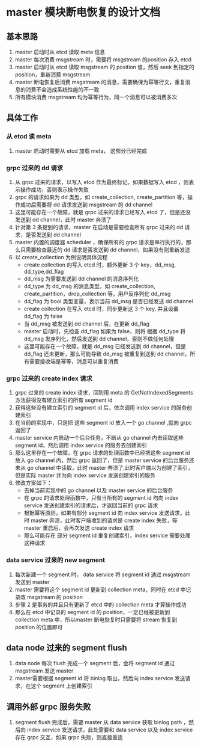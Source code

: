 # master 模块断电恢复的设计文档

## 基本思路
1. master 启动时从 etcd 读取 meta 信息
2. master 每次消费 msgstream 时，需要将 msgstream 的position 存入 etcd
3. master 启动时从 etcd 读取 msgstream 的 position 值，然后 seek 到指定的 position，重新消费 msgstream
4. master 断电恢复后消费 msgstream 的消息，需要确保为幂等行文，重复消息的消费不会造成系统性能的不一致
5. 所有模块消费 msgstream 均为幂等行为，同一个消息可以被消费多次 

## 具体工作

### 从 etcd 读 meta
1. master 启动时需要从 etcd 加载 meta， 这部分已经完成

### grpc 过来的 dd 请求
1. 从 grpc 过来的请求，以写入 etcd 作为最终标记，如果数据写入 etcd ，则表示操作成功，否则表示操作失败
2. grpc 的请求如果为 dd 类型，如 create_collection, create_partition 等，操作成功后需要将 dd 请求发送到 msgstream  的 dd channel
3. 这里可能存在一个故障，就是 grpc 过来的请求已经写入 etcd 了，但是还没发送到 dd channel，此时 master 奔溃了
4. 针对第 3 条提到的请求，master 在启动是需要检查所有 grpc 过来的 dd 请求，是否发送到 dd channel
5. master 内置的调度器 scheduler ，确保所有的 grpc 请求是串行执行的，那么只需要检查最近的 dd 请求是否发送到 dd channel，如果没有则重新发送
6. 以 create_collection 为例说明具体流程
    - create collection 的写入 etcd 时，额外更新 3 个 key，dd_msg, dd_type,dd_flag
    - dd_msg 为需要发送到 dd channel 的消息序列化
    - dd_type 为 dd_msg 的消息类型，如 create_collection, create_partition，drop_collection 等，用户反序列化 dd_msg
    - dd_flag 为 bool 类型变量，表示当前 dd_msg 是否已经发送 dd channel
    - create collection 在写入 etcd 时，同步更新这 3 个 key, 并且设置 dd_flag 为 false
    - 当 dd_msg 被发送到 dd channel 后，在更新 dd_flag
    - master 启动时，先检查 dd_flag 如果为 false，则将 根据 dd_type 将 dd_msg 发序列化，然后发送到 dd channel，否则不做任何处理
    - 这里可能存在一个故障，就是 dd_msg 已经发送到 dd channel，但是 dd_flag 还未更新，那么可能导致 dd_msg 被重复到送到 dd channel，所有需要接收端是幂等，消息可以重复消费 

### grpc 过来的 create index 请求
1. grpc 过来的 create index 请求，回到用 meta 的 GetNotIndexedSegments 方法获得没有建立索引的所有 segment id
2. 获得这些没有建立索引的 segment id 后，依次调用 index service 的服务创建索引
3. 在当前的实现中，只是把 这些 segment id 放入一个  go channel ,就向 grpc 返回了
4. master service 内启动一个后台任务，不断从 go channel 内去读取这些 segment id，然后调用 index service 的服务去创建索引
5. 那么这里存在一个故障，在 grpc 请求的处理函数中已经把这些 segment id 放入 go channel 内，然后 grpc 返回了，但是 master service 的后台服务还未从 go channel 中读取，此时 master 奔溃了,此时客户端以为创建了索引，但是实际 master 并为向 index service 发送创建索引的服务
6. 修改方案如下：
    - 去掉当前实现中的 go channel 以及 master service 的后台服务
    - 在 grpc 的请求处理函数中，只有当所有的 segment id 均向 index service 发送创建索引的请求后，才返回当前的 grpc 请求
    - 根据幂等原则，如果有部分 segment id 向 index service 发送请求，此时 master 奔溃，此时客户端收到的请求是 create index 失败，等 master 重启后，会再次发送 create index 请求
    - 那么可能存在 部分 segment id 重复创建索引，index service 需要处理这种请求  


### data service 过来的 new segment
1. 每次新建一个 segment 时， data service 将 segment id 通过 msgstream 发送到 master
2. master 需要将这个 segment id 更新到 collection meta，同时在 etcd 中记录改 msgstream 的 position
3. 步骤 2 是事务的并且只有更新了 etcd 中的 collection meta 才算操作成功
4. 那么在 etcd 中记录的 segment id 的 position，一定已经被更新到 collection meta 中，所以master 断电恢复时只需要将 stream 恢复到 position 的位置即可


## data node 过来的 segment flush
1. data node 每次 flush 完成一个 segment 后，会将 segment id 通过 msgstream 发送 master
2. master需要根据 segment id 将 binlog 取出，然后向 index service 发送请求，在这个 segment 上创建索引



## 调用外部 grpc 服务失败
1. segment flush 完成后，需要 master 从 data service 获取 binlog path ，然后向 index service 发送请求，此处需要和 data service 以及 index service 存在 grpc 交互，如果 grpc 失败，则直接重连

